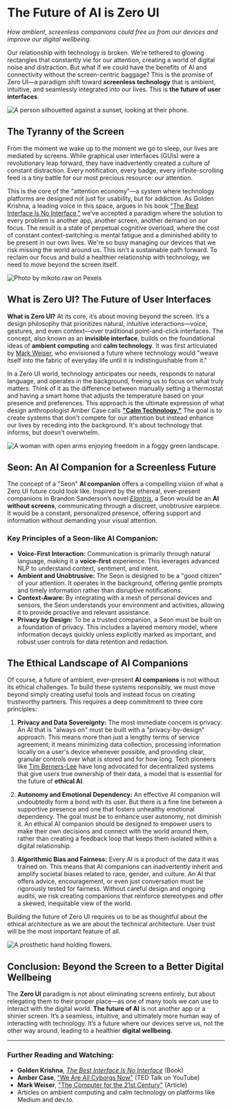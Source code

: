 # The Future of AI is Zero UI

*How ambient, screenless companions could free us from our devices and improve our digital wellbeing.*

Our relationship with technology is broken. We’re tethered to glowing rectangles that constantly vie for our attention, creating a world of digital noise and distraction. But what if we could have the benefits of AI and connectivity without the screen-centric baggage? This is the promise of Zero UI—a paradigm shift toward **screenless technology** that is ambient, intuitive, and seamlessly integrated into our lives. This is **the future of user interfaces**.

![A person silhouetted against a sunset, looking at their phone.](https://images.pexels.com/photos/1251800/pexels-photo-1251800.jpeg)

## The Tyranny of the Screen

From the moment we wake up to the moment we go to sleep, our lives are mediated by screens. While graphical user interfaces (GUIs) were a revolutionary leap forward, they have inadvertently created a culture of constant distraction. Every notification, every badge, every infinite-scrolling feed is a tiny battle for our most precious resource: our attention.

This is the core of the "attention economy"—a system where technology platforms are designed not just for usability, but for addiction. As Golden Krishna, a leading voice in this space, argues in his book ["The Best Interface Is No Interface,"](https://www.amazon.com/Best-Interface-No-brilliant-technology/dp/0133890333) we’ve accepted a paradigm where the solution to every problem is another app, another screen, another demand on our focus. The result is a state of perpetual cognitive overload, where the cost of constant context-switching is mental fatigue and a diminished ability to be present in our own lives. We're so busy managing our devices that we risk missing the world around us. This isn't a sustainable path forward. To reclaim our focus and build a healthier relationship with technology, we need to move beyond the screen itself.

![Photo by mikoto.raw on Pexels](https://images.pexels.com/photos/3367850/pexels-photo-3367850.jpeg)

## What is Zero UI? The Future of User Interfaces

**What is Zero UI?** At its core, it’s about moving beyond the screen. It’s a design philosophy that prioritizes natural, intuitive interactions—voice, gestures, and even context—over traditional point-and-click interfaces. The concept, also known as an **invisible interface**, builds on the foundational ideas of **ambient computing** and **calm technology**. It was first articulated by [Mark Weiser](https://web.archive.org/web/20240829132311/https://www.ics.uci.edu/~corps/phaseii/Weiser-Computer21stCentury-SciAm.pdf), who envisioned a future where technology would "weave itself into the fabric of everyday life until it is indistinguishable from it."

In a Zero UI world, technology anticipates our needs, responds to natural language, and operates in the background, freeing us to focus on what truly matters. Think of it as the difference between manually setting a thermostat and having a smart home that adjusts the temperature based on your presence and preferences. This approach is the ultimate expression of what design anthropologist Amber Case calls **["Calm Technology."](https://www.amazon.com/Calm-Technology-Principles-Patterns-Non-Intrusive/dp/1491925884)** The goal is to create systems that don't compete for our attention but instead enhance our lives by receding into the background. It's about technology that informs, but doesn't overwhelm.

![A woman with open arms enjoying freedom in a foggy green landscape.](https://images.pexels.com/photos/1583582/pexels-photo-1583582.jpeg)


## Seon: An AI Companion for a Screenless Future

The concept of a "Seon" **AI companion** offers a compelling vision of what a Zero UI future could look like. Inspired by the ethereal, ever-present companions in Brandon Sanderson’s novel [*Elantris*](https://www.brandonsanderson.com/elantris-prologue/), a Seon would be an **AI without screens**, communicating through a discreet, unobtrusive earpiece. It would be a constant, personalized presence, offering support and information without demanding your visual attention.

### Key Principles of a Seon-like AI Companion:

*   **Voice-First Interaction:** Communication is primarily through natural language, making it a **voice-first** experience. This leverages advanced NLP to understand context, sentiment, and intent.
*   **Ambient and Unobtrusive:** The Seon is designed to be a "good citizen" of your attention. It operates in the background, offering gentle prompts and timely information rather than disruptive notifications.
*   **Context-Aware:** By integrating with a mesh of personal devices and sensors, the Seon understands your environment and activities, allowing it to provide proactive and relevant assistance.
*   **Privacy by Design:** To be a trusted companion, a Seon must be built on a foundation of privacy. This includes a layered memory model, where information decays quickly unless explicitly marked as important, and robust user controls for data retention and redaction.

## The Ethical Landscape of AI Companions

Of course, a future of ambient, ever-present **AI companions** is not without its ethical challenges. To build these systems responsibly, we must move beyond simply creating useful tools and instead focus on creating trustworthy partners. This requires a deep commitment to three core principles:

1.  **Privacy and Data Sovereignty:** The most immediate concern is privacy. An AI that is "always on" must be built with a "privacy-by-design" approach. This means more than just a lengthy terms of service agreement; it means minimizing data collection, processing information locally on a user's device whenever possible, and providing clear, granular controls over what is stored and for how long. Tech pioneers like [Tim Berners-Lee](https://solidproject.org/) have long advocated for decentralized systems that give users true ownership of their data, a model that is essential for the future of **ethical AI**.

2.  **Autonomy and Emotional Dependency:** An effective AI companion will undoubtedly form a bond with its user. But there is a fine line between a supportive presence and one that fosters unhealthy emotional dependency. The goal must be to enhance user autonomy, not diminish it. An ethical AI companion should be designed to empower users to make their own decisions and connect with the world around them, rather than creating a feedback loop that keeps them isolated within a digital relationship.

3.  **Algorithmic Bias and Fairness:** Every AI is a product of the data it was trained on. This means that AI companions can inadvertently inherit and amplify societal biases related to race, gender, and culture. An AI that offers advice, encouragement, or even just conversation must be rigorously tested for fairness. Without careful design and ongoing audits, we risk creating companions that reinforce stereotypes and offer a skewed, inequitable view of the world.

Building the future of Zero UI requires us to be as thoughtful about the ethical architecture as we are about the technical architecture. User trust will be the most important feature of all.

![A prosthetic hand holding flowers.](https://images.pexels.com/photos/5386236/pexels-photo-5386236.jpeg)


## Conclusion: Beyond the Screen to a Better Digital Wellbeing

The **Zero UI** paradigm is not about eliminating screens entirely, but about relegating them to their proper place—as one of many tools we can use to interact with the digital world. **The future of AI** is not another app or a shinier screen. It’s a seamless, intuitive, and ultimately more human way of interacting with technology. It’s a future where our devices serve us, not the other way around, leading to a healthier **digital wellbeing**.

---

### Further Reading and Watching:

*   **Golden Krishna**, [*The Best Interface Is No Interface*](https://www.amazon.com/Best-Interface-No-brilliant-technology/dp/0133890333) (Book)
*   **Amber Case**, ["We Are All Cyborgs Now"](https://www.ted.com/talks/amber_case_we_are_all_cyborgs_now) (TED Talk on YouTube)
*   **Mark Weiser**, ["The Computer for the 21st Century"](https://web.archive.org/web/20240829132311/https://www.ics.uci.edu/~corps/phaseii/Weiser-Computer21stCentury-SciAm.pdf) (Article)
*   Articles on ambient computing and calm technology on platforms like Medium and dev.to.